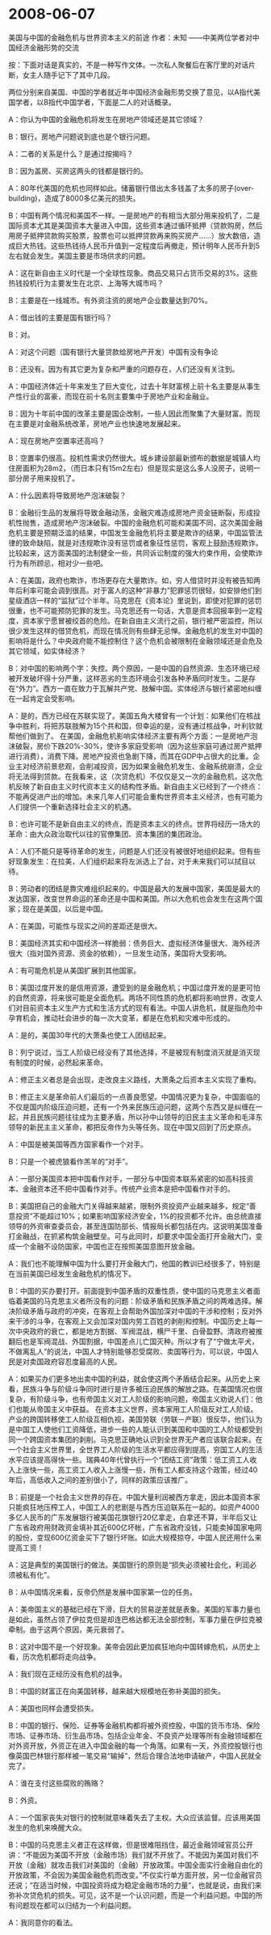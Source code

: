 # 2008-06-07

美国与中国的金融危机与世界资本主义的前途    作者：未知                                  ――中美两位学者对中国经济金融形势的交流

按：下面对话是真实的，不是一种写作文体。一次私人聚餐后在客厅里的对话片断，女主人随手记下了其中几段。

两位分别来自美国、中国的学者就近年中国经济金融形势交换了意见，以A指代美国学者，以B指代中国学者，下面是二人的对话概录。

A：你认为中国的金融危机将发生在房地产领域还是其它领域？

B：银行。房地产问题说到底也是个银行问题。

A：二者的关系是什么？是通过按揭吗？

B：因为盖房、买房这两头的钱都是银行的。

A：80年代美国的危机也同样如此。储蓄银行借出太多钱盖了太多的房子(over-building)，造成了8000多亿美元的损失。

B：中国有两个情况和美国不一样。一是房地产的有相当大部分用来投机了，二是国际资本尤其是美国资本大量进入中国，这些资本通过循环抵押（贷款购房，然后用房子抵押贷款购买股票，股票也可以抵押贷款再来购买房产……）放大数倍，造成巨大热钱。这些热钱待人民币升值到一定程度后再撤走，预计明年人民币升到5左右就会发生。美国主要是市场供求的问题。

A：这在新自由主义时代是一个全球性现象。商品交易只占货币交易的3%。这些热钱投机行为主要发生在北京、上海等大城市吗？

B：主要是在一线城市。有外资注资的房地产企业数量达到70%。

A：借出钱的主要是国有银行吗？

B：对。

A：对这个问题（国有银行大量贷款给房地产开发）中国有没有争论

B：还没有。因为有其它更为复杂和严重的问题存在，人们还没有关注到。

A：中国经济体近十年来发生了巨大变化，过去十年财富榜上前十名主要是从事生产性行业的富豪，而现在前十名则主要集中于房地产业和金融业。

B：因为十年前中国的改革主要是国企改制，一些人因此而聚集了大量财富。而现在主要是对金融系统改革，房地产业也快速地发展起来。

A：现在房地产空置率还高吗？

B：空置率仍很高。投机性需求仍然很大。城乡建设部最新颁布的数据是城镇人均住房面积为28m2，（而日本只有15m2左右）但是现实是这么多人没房子，说明一部分房子用来投机了。

A：什么因素将导致房地产泡沫破裂？

B：金融衍生品的发展将导致金融动荡，金融灾难造成房地产资金链断裂，形成投机性抛售，造成房地产泡沫破裂。中国的金融危机可能和美国不同，这次美国金融危机主要是预期泛滥的结果，中国发生金融危机将主要是欺诈的结果，中国监管法律的致命缺陷，就是对违规欺诈没有惩罚或者象征性惩罚，客观上鼓励违规欺诈。比较起来，这方面美国的法制健全一些，共同诉讼制度的强大约束作用，会使欺诈行为有所顾忌，相对少一些吧。

A：在美国，政府也欺诈，市场更存在大量欺诈。如，穷人借贷时并没有被告知两年后利率可能会调到很高。对于富人的这种“非暴力”犯罪惩罚很轻，如安排他们到星级酒店一样的“监狱”过个半年。马克思在《资本论》里说到，即使对犯罪的惩罚很重，也不可能预防犯罪的发生。马克思还有一句话，大意是资本回报率到一定程度，资本家宁愿冒被绞首的危险。在新自由主义流行之前，银行被严密监控，所以很少发生这样的借贷危机，而现在情况则有些肆无忌惮。金融危机的发生对中国的影响将是什么？中央政府能不能控制住？这个危机会被限制在金融领域还是会危及其它领域，如实体经济？

B：对中国的影响两个字：失控。两个原因，一是中国的自然资源、生态环境已经被开发破坏得十分严重，这样恶劣的生态环境会引发各种矛盾同时发生。二是存在“外力”。西方一直在致力于瓦解共产党、肢解中国。实体经济与银行紧密地纠缠在一起肯定会受影响。

A：是的，西方已经在苏联实现了。美国五角大楼曾有一个计划：如果他们在核战争中胜利，将把苏联肢解为15个共和国，但幸运的是，没有通过核战争，叶利钦就帮他们做到了。 在美国，金融危机影响实体经济主要有两个方面：一是房地产泡沫破裂，房价下跌20%-30%，使许多家庭受影响（因为这些家庭可通过房产抵押进行消费），消费下降。房地产投资也急剧下降，而其在GDP中占很大的比重。企业主对经济前景悲观，会削减投资，因为如果金融危机发生、金融系统崩溃，企业将无法得到贷款。在我看来，这（次贷危机）不仅仅是又一次的金融危机，这次危机反映了新自由主义时代资本主义的结构性矛盾。新自由主义已经到了一个终点：不能再促进产出的增加。未来几年人们可能会重构世界资本主义经济，也有可能为人们提供一个重新选择社会主义的机遇。

B：也许可能不是新自由主义的终点，而是资本主义的终点。世界将经历一场大的革命：由大众政治取代以往的官僚集团、资本集团的集团政治。

A：人们不能只是等待革命的发生，问题是人们还没有被很好地组织起来。但有些好现象发生：在拉美，人们组织起来将左派选上了台，对于未来我们可以拭目以待。

B：劳动者的团结是靠灾难组织起来的。中国是最大的发展中国家，美国是最大的发达国家，改变世界命运的革命还是中国和美国。所以大危机也会发生在这两个国家；现在是美国，以后是中国。

A：在美国，可能性与现实之间的差距还是很大。

B：美国经济其实和中国经济一样脆弱：债务巨大、虚拟经济体量很大、海外经济很大（指对国外资源、资金的依赖），一旦发生动荡，美国将大受影响。

A：有可能危机是从美国扩展到其他国家。

B：美国过度开发的是信用资源，遭受到的是金融危机；中国过度开发的是更可怕的自然资源，将来很可能是全面危机。两场不同性质的危机都将影响世界，改变人们对目前资本主义生产方式和生活方式的现有看法。中国人讲危机，就是指危险中孕育机会，推动社会进步的每一次大变革，都是在危机和灾难中形成的。

A：是的，美国30年代的大萧条也使工人团结起来。

B：列宁说过，当工人阶级已经没有了其他选择，不是被现有制度消灭就是消灭现有制度的时候，必然起来革命。

A：修正主义者总是会出现，走改良主义路线，大萧条之后资本主义实现了重构。

B：修正主义是革命前人们最后的一点善良愿望。中国情况更为复杂，中国面临的不仅是国内阶级压迫问题，还有一个外来民族压迫问题，这两个东西又是纠缠在一起，并且民族问题往往成为主要矛盾，所以孙中山领导的旧民主主义革命和毛泽东领导的新民主主义革命，都把反帝作为头等任务。现在中国又回到了历史原点。

A：中国是被美国等西方国家看作一个对手。

B：只是一个被虎狼看作羔羊的“对手”。

A：一部分美国资本把中国看作对手，一部分与中国资本联系紧密的如高科技资本、金融资本还不把中国看作对手。传统产业资本是把中国看作对手的。

B：美国把自己的金融大门关得越来越紧，限制外资投资产业越来越多，规定“善意投资”不能超过10%；如果影响国家经济安全，1%的投资都不允许。由总统直接领导的外资审查委员会，甚至连国防部长、情报局长都包括在内。这说明美国准备打金融战，在抓紧构筑金融壁垒。可与此同时，却要求中国全面打开金融大门，变成一个金融不设防国家，中国也正在按照美国意图开放金融。

A：我们也不能理解中国为什么要打开金融大门，他国的教训已经很多了，特别是在当前美国已经发生金融危机的情况下。

B：中国的买办要打开。前面提到中国矛盾的双重性质，使中国的马克思主义者面临着美国的马克思主义者所没有的问题：阶级矛盾和民族矛盾之间的两难选择。解决阶级矛盾与政府的冲突，在客观上会帮助外国加深对中国的干涉和控制；反对外来干涉的斗争，在客观上又会加深对国内劳工百姓的剥削和控制。中国历史上每一次中央政府的衰亡，都是地方割据、军阀混战，横尸千里、白骨盈野。清政府被推翻后也是军阀混战、外国割据，中国差点儿亡国灭种。所以才有了“宁做太平犬，不做离乱人”的说法，中国人才特别能够忍受腐败、卖国等行为，可以说，中国人民是对卖国政府容忍度最高的人民。

A：如果买办们更多地出卖中国的利益，就会使这两个矛盾结合起来。从历史上来看，民族斗争与阶级斗争同时进行是许多被压迫民族的解放之路。在美国情况也很复杂，有阶级斗争，也有帝国主义对工人阶级的影响问题，帝国主义劝说人们：他们也能从帝国主义中获益。 在资本主义世界，资本家用工人阶级反对工人阶级。产业的跨国转移使工人阶级互相仇视，美国劳联（劳联－产联）很反华，他们认为是中国工人使他们工资降低，进步一些的人能认识到美国和中国的工人阶级都受到同一个跨国资本集团的剥削。马克思正确地认识到全世界无产者应该联合起来。在一个社会主义世界里，全世界工人阶级的生活水平都应得到提高，穷国工人的生活水平应该提高得快一些。瑞典40年代曾执行一个“团结工资”政策：低工资工人收入上涨快一些，高工资工人收入上涨慢一些，所有工人都支持这个政策，经过40年后，高低收入之间的差别很小了，同样的政策应该推广。

B：前提是一个社会主义世界的存在。中国大量利润被西方拿走，因此本国资本家只能疯狂地压榨工人，中国工人的悲剧是与西方压迫联系在一起的。如资产4000多亿人民币的广东发展银行被美国花旗银行20亿拿走，白拿还不算，半年后又让广东省政府用财政资金填补其近600亿坏帐，广东省政府没钱，只能卖掉国家电网的股份，变现600亿资金买下了银行坏账。如此大规模掠夺，中国人民还用什么来提高工资！

A：这是典型的美国银行的做法。美国银行的原则是“损失必须被社会化，利润必须被私有化”。

B：从中国情况来看，反帝仍然是发展中国家第一位的任务。

A：美帝国主义的基础已经在下滑，巨大的贸易逆差就是表象。美国的军事力量也是如此，虽然占领了伊拉克但是却连巴格达都无法全部控制，军事力量在伊拉克被牵制。由于这两个原因，美元衰弱了。

B：这对中国不是一个好现象。美帝会因此更加疯狂地向中国转嫁危机，从历史上看，历次危机都将走向战争。

A：我们现在正经历没有危机的战争。

B：中国的财富正在向美国转移，越来越大规模地在弥补美国的损失。

A：美国也同样会遭受损失。

B：中国的银行、保险、证券等金融机构都将被外资控股，中国的货币市场、保险市场、证券市场、衍生品市场，包括企业年金、不良资产处理等所有金融领域都在对外资开放，外资正在进入中国金融的每一个角落。如果有一天，外资控股银行也像英国巴林银行那样被一笔交易“输掉”，然后合理合法地申请破产，中国人民就全完了。

A：谁在支付这些腐败的贿赂？

B：外资。

A：一个国家丧失对银行的控制就意味着失去了主权。大众应该监督。应该用美国发生的危机来唤醒大众。

B：中国的马克思主义者正在这样做，但是很难阻挡住，最近金融领域官员公开讲：“不能因为美国不开放（金融市场）我们就不开放了。不能因为美国对我们不开放（金融）就攻击我们对美国的（金融）开放政策。中国全面实行金融自由化的开放政策，不会因为美国金融危机而改变。”不仅实行单方面开放，另一位金融官员还说；“在适当时候，中国投资将成为稳定金融市场的力量”，也就是说，由我们来弥补次贷危机的损失。可见，这不是一个认识问题，而是一个利益问题。中国的所有问题现在都可以归结为一个利益问题。

A：我同意你的看法。
